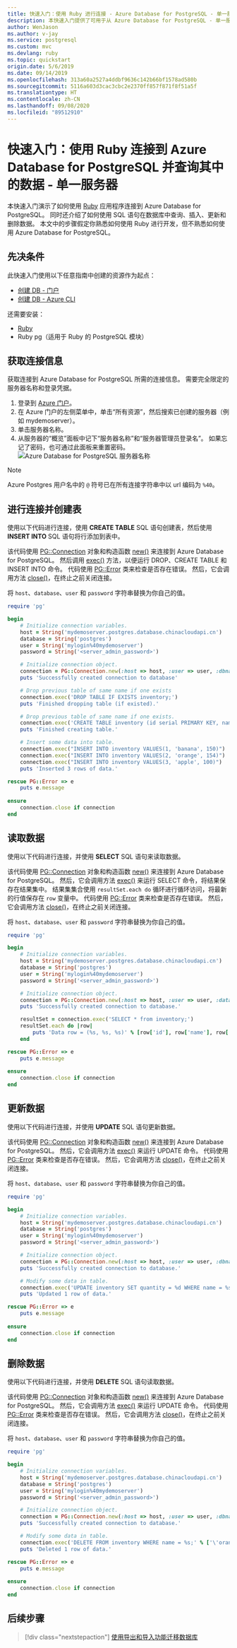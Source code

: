 ```yaml
---
title: 快速入门：使用 Ruby 进行连接 - Azure Database for PostgreSQL - 单一服务器
description: 本快速入门提供了可用于从 Azure Database for PostgreSQL - 单一服务器连接和查询数据的 Ruby 代码示例。
author: WenJason
ms.author: v-jay
ms.service: postgresql
ms.custom: mvc
ms.devlang: ruby
ms.topic: quickstart
origin.date: 5/6/2019
ms.date: 09/14/2019
ms.openlocfilehash: 313a60a2527a4ddbf9636c142b66bf1578ad580b
ms.sourcegitcommit: 5116a603d3cac3cbc2e2370ff857f871f8f51a5f
ms.translationtype: HT
ms.contentlocale: zh-CN
ms.lasthandoff: 09/08/2020
ms.locfileid: "89512910"
---
```

# <a name="quickstart-use-ruby-to-connect-and-query-data-in-azure-database-for-postgresql---single-server"></a>快速入门：使用 Ruby 连接到 Azure Database for PostgreSQL 并查询其中的数据 - 单一服务器

本快速入门演示了如何使用 [Ruby](https://www.ruby-lang.org) 应用程序连接到 Azure Database for PostgreSQL。 同时还介绍了如何使用 SQL 语句在数据库中查询、插入、更新和删除数据。 本文中的步骤假定你熟悉如何使用 Ruby 进行开发，但不熟悉如何使用 Azure Database for PostgreSQL。

## <a name="prerequisites"></a>先决条件
此快速入门使用以下任意指南中创建的资源作为起点：
- [创建 DB - 门户](quickstart-create-server-database-portal.md)
- [创建 DB - Azure CLI](quickstart-create-server-database-azure-cli.md)

还需要安装：
- [Ruby](https://www.ruby-lang.org/en/downloads/)
- Ruby pg（适用于 Ruby 的 PostgreSQL 模块）

## <a name="get-connection-information"></a>获取连接信息
获取连接到 Azure Database for PostgreSQL 所需的连接信息。 需要完全限定的服务器名称和登录凭据。

1. 登录到 [Azure 门户](https://portal.azure.cn/)。
2. 在 Azure 门户的左侧菜单中，单击“所有资源”，然后搜索已创建的服务器（例如 mydemoserver）。
3. 单击服务器名称。
4. 从服务器的“概览”面板中记下“服务器名称”和“服务器管理员登录名”。   如果忘记了密码，也可通过此面板来重置密码。
 ![Azure Database for PostgreSQL 服务器名称](./media/connect-ruby/1-connection-string.png)

> [!NOTE]
> Azure Postgres 用户名中的 `@` 符号已在所有连接字符串中以 url 编码为 `%40`。 

## <a name="connect-and-create-a-table"></a>进行连接并创建表
使用以下代码进行连接，使用 **CREATE TABLE** SQL 语句创建表，然后使用 **INSERT INTO** SQL 语句将行添加到表中。

该代码使用 [PG::Connection](https://www.rubydoc.info/gems/pg/PG/Connection) 对象和构造函数 [new()](https://www.rubydoc.info/gems/pg/PG%2FConnection:initialize) 来连接到 Azure Database for PostgreSQL。 然后调用 [exec()](https://www.rubydoc.info/gems/pg/PG/Connection#exec-instance_method) 方法，以便运行 DROP、CREATE TABLE 和 INSERT INTO 命令。 代码使用 [PG::Error](https://www.rubydoc.info/gems/pg/PG/Error) 类来检查是否存在错误。 然后，它会调用方法 [close()](https://www.rubydoc.info/gems/pg/PG/Connection#lo_close-instance_method)，在终止之前关闭连接。

将 `host`、`database`、`user` 和 `password` 字符串替换为你自己的值。 


```ruby
require 'pg'

begin
    # Initialize connection variables.
    host = String('mydemoserver.postgres.database.chinacloudapi.cn')
    database = String('postgres')
    user = String('mylogin%40mydemoserver')
    password = String('<server_admin_password>')

    # Initialize connection object.
    connection = PG::Connection.new(:host => host, :user => user, :dbname => database, :port => '5432', :password => password)
    puts 'Successfully created connection to database'

    # Drop previous table of same name if one exists
    connection.exec('DROP TABLE IF EXISTS inventory;')
    puts 'Finished dropping table (if existed).'

    # Drop previous table of same name if one exists.
    connection.exec('CREATE TABLE inventory (id serial PRIMARY KEY, name VARCHAR(50), quantity INTEGER);')
    puts 'Finished creating table.'

    # Insert some data into table.
    connection.exec("INSERT INTO inventory VALUES(1, 'banana', 150)")
    connection.exec("INSERT INTO inventory VALUES(2, 'orange', 154)")
    connection.exec("INSERT INTO inventory VALUES(3, 'apple', 100)")
    puts 'Inserted 3 rows of data.'

rescue PG::Error => e
    puts e.message 
    
ensure
    connection.close if connection
end
```

## <a name="read-data"></a>读取数据
使用以下代码进行连接，并使用 **SELECT** SQL 语句来读取数据。 

该代码使用 [PG::Connection](https://www.rubydoc.info/gems/pg/PG/Connection) 对象和构造函数 [new()](https://www.rubydoc.info/gems/pg/PG%2FConnection:initialize) 来连接到 Azure Database for PostgreSQL。 然后，它会调用方法 [exec()](https://www.rubydoc.info/gems/pg/PG/Connection#exec-instance_method) 来运行 SELECT 命令，将结果保存在结果集中。 结果集集合使用 `resultSet.each do` 循环进行循环访问，将最新的行值保存在 `row` 变量中。 代码使用 [PG::Error](https://www.rubydoc.info/gems/pg/PG/Error) 类来检查是否存在错误。 然后，它会调用方法 [close()](https://www.rubydoc.info/gems/pg/PG/Connection#lo_close-instance_method)，在终止之前关闭连接。

将 `host`、`database`、`user` 和 `password` 字符串替换为你自己的值。 

```ruby
require 'pg'

begin
    # Initialize connection variables.
    host = String('mydemoserver.postgres.database.chinacloudapi.cn')
    database = String('postgres')
    user = String('mylogin%40mydemoserver')
    password = String('<server_admin_password>')

    # Initialize connection object.
    connection = PG::Connection.new(:host => host, :user => user, :database => dbname, :port => '5432', :password => password)
    puts 'Successfully created connection to database.'

    resultSet = connection.exec('SELECT * from inventory;')
    resultSet.each do |row|
        puts 'Data row = (%s, %s, %s)' % [row['id'], row['name'], row['quantity']]
    end

rescue PG::Error => e
    puts e.message 
    
ensure
    connection.close if connection
end
```

## <a name="update-data"></a>更新数据
使用以下代码进行连接，并使用 **UPDATE** SQL 语句更新数据。

该代码使用 [PG::Connection](https://www.rubydoc.info/gems/pg/PG/Connection) 对象和构造函数 [new()](https://www.rubydoc.info/gems/pg/PG%2FConnection:initialize) 来连接到 Azure Database for PostgreSQL。 然后，它会调用方法 [exec()](https://www.rubydoc.info/gems/pg/PG/Connection#exec-instance_method) 来运行 UPDATE 命令。 代码使用 [PG::Error](https://www.rubydoc.info/gems/pg/PG/Error) 类来检查是否存在错误。 然后，它会调用方法 [close()](https://www.rubydoc.info/gems/pg/PG/Connection#lo_close-instance_method)，在终止之前关闭连接。

将 `host`、`database`、`user` 和 `password` 字符串替换为你自己的值。 

```ruby
require 'pg'

begin
    # Initialize connection variables.
    host = String('mydemoserver.postgres.database.chinacloudapi.cn')
    database = String('postgres')
    user = String('mylogin%40mydemoserver')
    password = String('<server_admin_password>')

    # Initialize connection object.
    connection = PG::Connection.new(:host => host, :user => user, :dbname => database, :port => '5432', :password => password)
    puts 'Successfully created connection to database.'

    # Modify some data in table.
    connection.exec('UPDATE inventory SET quantity = %d WHERE name = %s;' % [200, '\'banana\''])
    puts 'Updated 1 row of data.'

rescue PG::Error => e
    puts e.message 
    
ensure
    connection.close if connection
end
```


## <a name="delete-data"></a>删除数据
使用以下代码进行连接，并使用 **DELETE** SQL 语句读取数据。 

该代码使用 [PG::Connection](https://www.rubydoc.info/gems/pg/PG/Connection) 对象和构造函数 [new()](https://www.rubydoc.info/gems/pg/PG%2FConnection:initialize) 来连接到 Azure Database for PostgreSQL。 然后，它会调用方法 [exec()](https://www.rubydoc.info/gems/pg/PG/Connection#exec-instance_method) 来运行 UPDATE 命令。 代码使用 [PG::Error](https://www.rubydoc.info/gems/pg/PG/Error) 类来检查是否存在错误。 然后，它会调用方法 [close()](https://www.rubydoc.info/gems/pg/PG/Connection#lo_close-instance_method)，在终止之前关闭连接。

将 `host`、`database`、`user` 和 `password` 字符串替换为你自己的值。 

```ruby
require 'pg'

begin
    # Initialize connection variables.
    host = String('mydemoserver.postgres.database.chinacloudapi.cn')
    database = String('postgres')
    user = String('mylogin%40mydemoserver')
    password = String('<server_admin_password>')

    # Initialize connection object.
    connection = PG::Connection.new(:host => host, :user => user, :dbname => database, :port => '5432', :password => password)
    puts 'Successfully created connection to database.'

    # Modify some data in table.
    connection.exec('DELETE FROM inventory WHERE name = %s;' % ['\'orange\''])
    puts 'Deleted 1 row of data.'

rescue PG::Error => e
    puts e.message 
    
ensure
    connection.close if connection
end
```

## <a name="next-steps"></a>后续步骤
> [!div class="nextstepaction"]
> [使用导出和导入功能迁移数据库](./howto-migrate-using-export-and-import.md)
